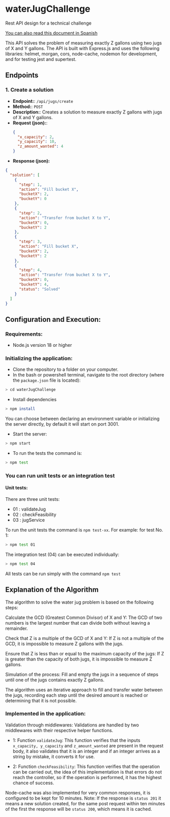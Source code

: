 # waterJugChallenge
Rest API design for a technical challenge

[You can also read this document in Spanish](./data/spanish.md)

This API solves the problem of measuring exactly Z gallons using two jugs of X and Y gallons. The API is built with Express.js and uses the following libraries: helmet, morgan, cors, node-cache, nodemon for development, and for testing jest and supertest.

## Endpoints

### 1. Create a solution
- **Endpoint:**: `/api/jugs/create`
- **Method:**: `POST`
- **Description:**: Creates a solution to measure exactly Z gallons with jugs of X and Y gallons.
- **Request (json):**:
  ```json
  {
    "x_capacity": 2,
    "y_capacity": 10,
    "z_amount_wanted": 4
  }
  ```
- **Response (json):**
```json
{
  "solution": [
    {
      "step": 1,
      "action": "Fill bucket X",
      "bucketX": 2,
      "bucketY": 0
    },
    {
      "step": 2,
      "action": "Transfer from bucket X to Y",
      "bucketX": 0,
      "bucketY": 2
    },
    {
      "step": 3,
      "action": "Fill bucket X",
      "bucketX": 2,
      "bucketY": 2
    },
    {
      "step": 4,
      "action": "Transfer from bucket X to Y",
      "bucketX": 0,
      "bucketY": 4,
      "status": "Solved"
    }
  ]
}
```

## Configuration and Execution:
### Requirements:
- Node.js version 18 or higher
### Initializing the application:
- Clone the repository to a folder on your computer.
- In the bash or powershell terminal, navigate to the root directory (where the `package.json` file is located): 
```bash
> cd waterJugChallenge
```
- Install dependencies
```bash
> npm install
```
You can choose between declaring an environment variable or initializing the server directly, by default it will start on port 3001.
- Start the server:
```bash
> npm start
```
- To run the tests the command is: 
```bash
> npm test
```
### You can run unit tests or an integration test

#### Unit tests:
There are three unit tests:

- 01 : validateJug
- 02 : checkFeasibility
- 03 : jugService

To run the unit tests the command is `npm test-xx`. For example: for test No. 1:
```bash
> npm test 01
```

The integration test (04) can be executed individually:

```bash
> npm test 04
```
All tests can be run simply with the command `npm test`

## Explanation of the Algorithm
The algorithm to solve the water jug problem is based on the following steps:

Calculate the GCD (Greatest Common Divisor) of X and Y:
The GCD of two numbers is the largest number that can divide both without leaving a remainder.

Check that Z is a multiple of the GCD of X and Y:
If Z is not a multiple of the GCD, it is impossible to measure Z gallons with the jugs.

Ensure that Z is less than or equal to the maximum capacity of the jugs:
If Z is greater than the capacity of both jugs, it is impossible to measure Z gallons.

Simulation of the process:
Fill and empty the jugs in a sequence of steps until one of the jugs contains exactly Z gallons.

The algorithm uses an iterative approach to fill and transfer water between the jugs, recording each step until the desired amount is reached or determining that it is not possible.

### Implemented in the application:

Validation through middlewares:
Validations are handled by two middlewares with their respective helper functions.
- 1: Function `validateJug`:
This function verifies that the inputs `x_capacity, y_capacity` and `z_amount_wanted` are present in the request body, it also validates that it is an integer and if an integer arrives as a string by mistake, it converts it for use.

- 2: Function `checkFeasibility`:
This function verifies that the operation can be carried out, the idea of ​​this implementation is that errors do not reach the controller, so if the operation is performed, it has the highest chance of success.

Node-cache was also implemented for very common responses, it is configured to be kept for 10 minutes.
Note: If the response is `status 201` it means a new solution created, for the same post request within ten minutes of the first the response will be `status 200`, which means it is cached.